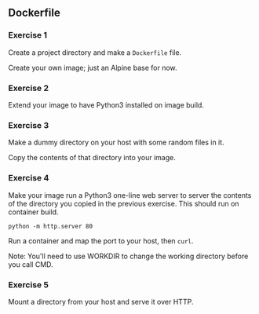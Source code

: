 ## Dockerfile

### Exercise 1

Create a project directory and make a `Dockerfile` file.

Create your own image; just an Alpine base for now.

### Exercise 2

Extend your image to have Python3 installed on image build.

### Exercise 3

Make a dummy directory on your host with some random files in it.

Copy the contents of that directory into your image.

### Exercise 4

Make your image run a Python3 one-line web server to server the contents of the directory you copied in the previous exercise. This should run on container build.

`python -m http.server 80`

Run a container and map the port to your host, then `curl`.

Note: You'll need to use WORKDIR to change the working directory before you call CMD.

### Exercise 5

Mount a directory from your host and serve it over HTTP.
